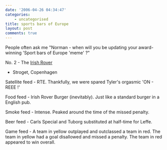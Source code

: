 ```yaml
---
date: '2006-04-26 04:34:47'
categories:
    - uncategorised
title: sports bars of Europe
layout: post
comments: true
---
```


People often ask me "Norman - when will you be updating your
award-winning 'Sport bars of Europe 'meme' ?"

No. 2 - The [Irish Rover](http://www.the-irish-rover.com/HTML/Home.htm)
- Stroget, Copenhagen

Satellite feed - RTE. Thankfully, we were spared Tyler's orgasmic 'ON -
REEE !'

Food feed - Irish Rover Burger (inevitably). Just like a standard burger
in a English pub.

Smoke feed - Intense. Peaked around the time of the missed penalty.

Beer feed - Carls Special and Tuborg substituted at half-time for Leffe.

Game feed - A team in yellow outplayed and outclassed a team in red. The
team in yellow had a goal disallowed and missed a penalty. The team in
red appeared to win overall.
